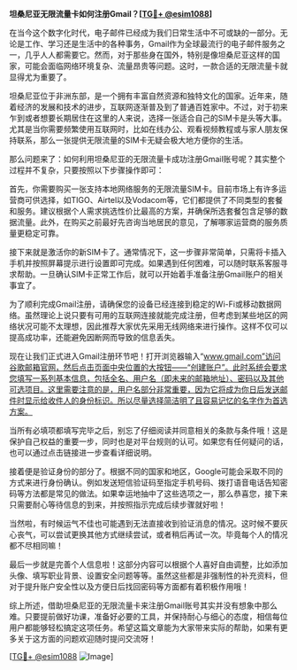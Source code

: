 **坦桑尼亚无限流量卡如何注册Gmail？[[TG💪+ @esim1088](https://t.me/s/esim1088)]**

在当今这个数字化时代，电子邮件已经成为我们日常生活中不可或缺的一部分。无论是工作、学习还是生活中的各种事务，Gmail作为全球最流行的电子邮件服务之一，几乎人人都需要它。然而，对于那些身在国外，特别是像坦桑尼亚这样的国家，可能会面临网络环境复杂、流量昂贵等问题。这时，一款合适的无限流量卡就显得尤为重要了。

坦桑尼亚位于非洲东部，是一个拥有丰富自然资源和独特文化的国家。近年来，随着经济的发展和技术的进步，互联网逐渐普及到了普通百姓家中。不过，对于初来乍到或者想要长期居住在这里的人来说，选择一张适合自己的SIM卡是头等大事。尤其是当你需要频繁使用互联网时，比如在线办公、观看视频教程或与家人朋友保持联系，那么一张提供无限流量的SIM卡无疑会极大地方便你的生活。

那么问题来了：如何利用坦桑尼亚的无限流量卡成功注册Gmail账号呢？其实整个过程并不复杂，只要按照以下步骤操作即可：

首先，你需要购买一张支持本地网络服务的无限流量SIM卡。目前市场上有许多运营商可供选择，如TIGO、Airtel以及Vodacom等，它们都提供了不同类型的套餐和服务。建议根据个人需求挑选性价比最高的方案，并确保所选套餐包含足够的数据流量。此外，在购买之前最好先咨询当地居民的意见，了解哪家运营商的服务质量更稳定可靠。

接下来就是激活你的新SIM卡了。通常情况下，这一步骤非常简单，只需将卡插入手机并按照屏幕提示进行设置即可完成。如果遇到任何困难，可以随时联系客服寻求帮助。一旦确认SIM卡正常工作后，就可以开始着手准备注册Gmail账户的相关事宜了。

为了顺利完成Gmail注册，请确保您的设备已经连接到稳定的Wi-Fi或移动数据网络。虽然理论上说只要有可用的互联网连接就能完成注册，但考虑到某些地区的网络状况可能不太理想，因此推荐大家优先采用无线网络来进行操作。这样不仅可以提高成功率，还能避免因断网而导致的信息丢失。

现在让我们正式进入Gmail注册环节吧！打开浏览器输入“www.gmail.com”访问谷歌邮箱官网，然后点击页面中央位置的大按钮——“创建账户”。此时系统会要求您填写一系列基本信息，包括全名、用户名（即未来的邮箱地址）、密码以及其他可选项目。这里需要注意的是，用户名部分非常重要，因为它将成为你日后发送邮件时显示给收件人的身份标识。所以尽量选择简洁明了且容易记忆的名字作为首选方案。

当所有必填项都填写完毕之后，别忘了仔细阅读并同意相关的条款与条件哦！这是保护自己权益的重要一步，同时也是对平台规则的认可。如果您有任何疑问的话，也可以通过点击链接进一步查看详细说明。

接着便是验证身份的部分了。根据不同的国家和地区，Google可能会采取不同的方式来进行身份确认。例如发送短信验证码至指定手机号码、拨打语音电话告知密码等方法都是常见的做法。如果幸运地抽中了这些选项之一，那么恭喜您，接下来只需要耐心等待信息的到来，并按照指示完成后续步骤就好啦！

当然啦，有时候运气不佳也可能遇到无法直接收到验证消息的情况。这时候不要灰心丧气，可以尝试更换其他方式继续尝试，或者稍后再试一次。毕竟每个人的情况都不尽相同嘛！

最后一步就是完善个人信息啦！这部分内容可以根据个人喜好自由调整，比如添加头像、填写职业背景、设置安全问题等等。虽然这些都是非强制性的补充资料，但对于提升账户安全性以及方便日后找回密码等方面都有着积极作用哦！

综上所述，借助坦桑尼亚的无限流量卡来注册Gmail账号其实并没有想象中那么难。只要提前做好功课，准备好必要的工具，并保持耐心与细心的态度，相信每位用户都能够轻松搞定这项任务。希望这篇文章能为大家带来实际的帮助，如果有更多关于这方面的问题欢迎随时提问交流呀！

[[TG💪+ @esim1088](https://t.me/s/esim1088) ![Image](https://i.postimg.cc/4NQfJmqS/Snipaste-2025-05-13-00-14-12.png)]